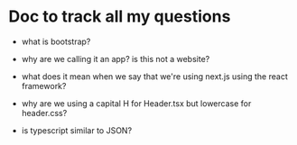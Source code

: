 # Doc to track all my questions 

- what is bootstrap? 

- why are we calling it an app? is this not a website? 

- what does it mean when we say that we're using next.js using the react framework? 

- why are we using a capital H for Header.tsx but lowercase for header.css?

- is typescript similar to JSON? 